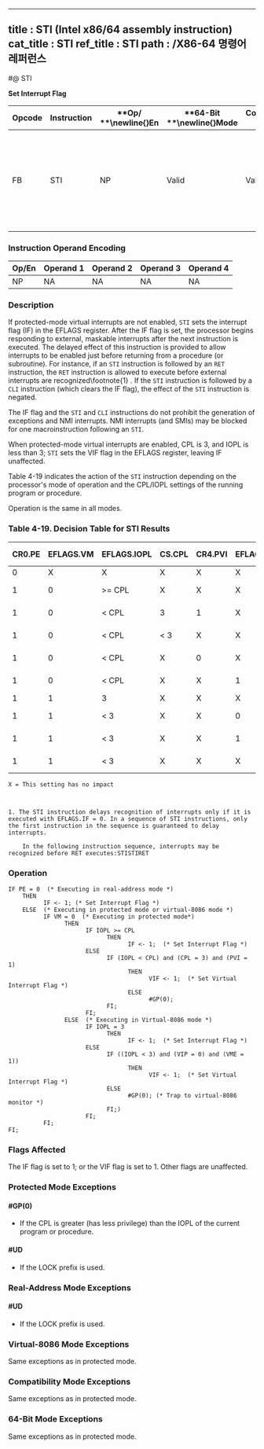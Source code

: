 ----------------------------
title : STI (Intel x86/64 assembly instruction)
cat_title : STI
ref_title : STI
path : /X86-64 명령어 레퍼런스
----------------------------
#@ STI

**Set Interrupt Flag**

|**Opcode**|**Instruction**|**Op/ **\newline{}**En**|**64-Bit **\newline{}**Mode**|**Compat/**\newline{}**Leg Mode**|**Description**|
|----------|---------------|------------------------|-----------------------------|---------------------------------|---------------|
|FB|STI|NP|Valid|Valid|Set interrupt flag; external, maskable interrupts enabled at the end of the next instruction.|
### Instruction Operand Encoding


|Op/En|Operand 1|Operand 2|Operand 3|Operand 4|
|-----|---------|---------|---------|---------|
|NP|NA|NA|NA|NA|
### Description


If protected-mode virtual interrupts are not enabled, `STI` sets the interrupt flag (IF) in the EFLAGS register. After the IF flag is set, the processor begins responding to external, maskable interrupts after the next instruction is executed. The delayed effect of this instruction is provided to allow interrupts to be enabled just before returning from a procedure (or subroutine). For instance, if an `STI` instruction is followed by an `RET` instruction, the `RET` instruction is allowed to execute before external interrupts are recognized\footnote{1} . If the `STI` instruction is followed by a `CLI` instruction (which clears the IF flag), the effect of the `STI` instruction is negated. 

The IF flag and the `STI` and `CLI` instructions do not prohibit the generation of exceptions and NMI interrupts. NMI interrupts (and SMIs) may be blocked for one macroinstruction following an `STI`.

When protected-mode virtual interrupts are enabled, CPL is 3, and IOPL is less than 3; `STI` sets the VIF flag in the EFLAGS register, leaving IF unaffected.

Table 4-19 indicates the action of the `STI` instruction depending on the processor's mode of operation and the CPL/IOPL settings of the running program or procedure.

Operation is the same in all modes.

### Table 4-19.  Decision Table for STI Results 


|**CR0.PE**|**EFLAGS.VM**|**EFLAGS.IOPL**|**CS.CPL**|**CR4.PVI**|**EFLAGS.VIP**|**CR4.VME**|**STI Result**|
|----------|-------------|---------------|----------|-----------|--------------|-----------|--------------|
|0|X|X|X|X|X|X|**IF** = **1**|
|1|0|>= CPL|X|X|X|X|**IF **= **1**|
|1|0|< CPL|3|1|X|X|**VIF **=** 1**|
|1|0|< CPL|< 3|X|X|X|**GP Fault**|
|1|0|< CPL|X|0|X|X|**GP Fault**|
|1|0|< CPL|X|X|1|X|**GP Fault**|
|1|1|3|X|X|X|X|**IF** = **1**|
|1|1|< 3|X|X|0|1|**VIF = 1**|
|1|1|< 3|X|X|1|X|**GP Fault**|
|1|1|< 3|X|X|X|0|**GP Fault**|

```note
X = This setting has no impact
```
```sidenote


1. The STI instruction delays recognition of interrupts only if it is executed with EFLAGS.IF = 0. In a sequence of STI instructions, only the first instruction in the sequence is guaranteed to delay interrupts.

    In the following instruction sequence, interrupts may be recognized before RET executes:STISTIRET
```
### Operation

```info-verb
IF PE = 0  (* Executing in real-address mode *)
    THEN 
          IF <- 1; (* Set Interrupt Flag *)
    ELSE  (* Executing in protected mode or virtual-8086 mode *)
          IF VM = 0  (* Executing in protected mode*)
                THEN
                      IF IOPL >= CPL
                            THEN
                                  IF <- 1;  (* Set Interrupt Flag *)
                      ELSE
                            IF (IOPL < CPL) and (CPL = 3) and (PVI = 1)
                                  THEN 
                                        VIF <- 1;  (* Set Virtual Interrupt Flag *)
                                  ELSE 
                                        #GP(0);
                            FI;
                      FI;
                ELSE  (* Executing in Virtual-8086 mode *)
                      IF IOPL = 3
                            THEN
                                  IF <- 1;  (* Set Interrupt Flag *)
                      ELSE 
                            IF ((IOPL < 3) and (VIP = 0) and (VME = 1))
                                  THEN
                                        VIF <- 1;  (* Set Virtual Interrupt Flag *)
                            ELSE
                                  #GP(0); (* Trap to virtual-8086 monitor *)
                            FI;)
                      FI;
          FI; 
FI;
```
### Flags Affected


The IF flag is set to 1; or the VIF flag is set to 1. Other flags are unaffected.


### Protected Mode Exceptions

#### #GP(0)
* If the CPL is greater (has less privilege) than the IOPL of the current program or procedure. 

#### #UD
* If the LOCK prefix is used.

### Real-Address Mode Exceptions

#### #UD
* If the LOCK prefix is used.

### Virtual-8086 Mode Exceptions



Same exceptions as in protected mode.


### Compatibility Mode Exceptions



Same exceptions as in protected mode.


### 64-Bit Mode Exceptions



Same exceptions as in protected mode.

